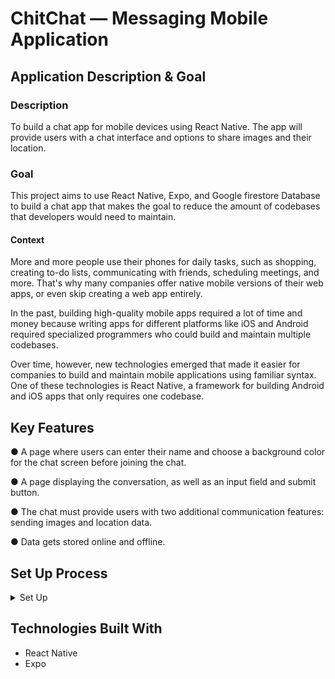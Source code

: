 # ChitChat —  Messaging Mobile Application

## Application Description & Goal

### Description

To build a chat app for mobile devices using React Native. The app will provide users with a chat interface and options to share images and their location.

### Goal 

This project aims to use React Native, Expo, and Google firestore Database to build a chat app that makes the goal to reduce the amount of codebases that developers would need to maintain.

#### Context

More and more people use their phones for daily tasks, such as shopping, creating to-do lists,
communicating with friends, scheduling meetings, and more. That's why many companies offer native
mobile versions of their web apps, or even skip creating a web app entirely.

In the past, building high-quality mobile apps required a lot of time and money because writing apps
for different platforms like iOS and Android required specialized programmers who could build and
maintain multiple codebases.

Over time, however, new technologies emerged that made it easier for companies to build and
maintain mobile applications using familiar syntax. One of these technologies is React Native, a
framework for building Android and iOS apps that only requires one codebase.

## Key Features

● A page where users can enter their name and choose a background color for the chat screen
before joining the chat.

● A page displaying the conversation, as well as an input field and submit button.

● The chat must provide users with two additional communication features: sending images
and location data.

● Data gets stored online and offline.


## Set Up Process

<details><summary>Set Up</summary>
  1.) To set up this project, simply download the code and run in the main project direcotry's terminal to get all your modules set up. 

``` npm install ``` 

  2.) Next, *run expo start* inside the main project directory 
  
``` expo start ```
  
3.) You'll be given expo commands to run the application via the Web or through your phone just follow these necessary steps to set it up https://docs.expo.dev/guides/testing-on-devices/
</details>

## Technologies Built With

* React Native
* Expo
